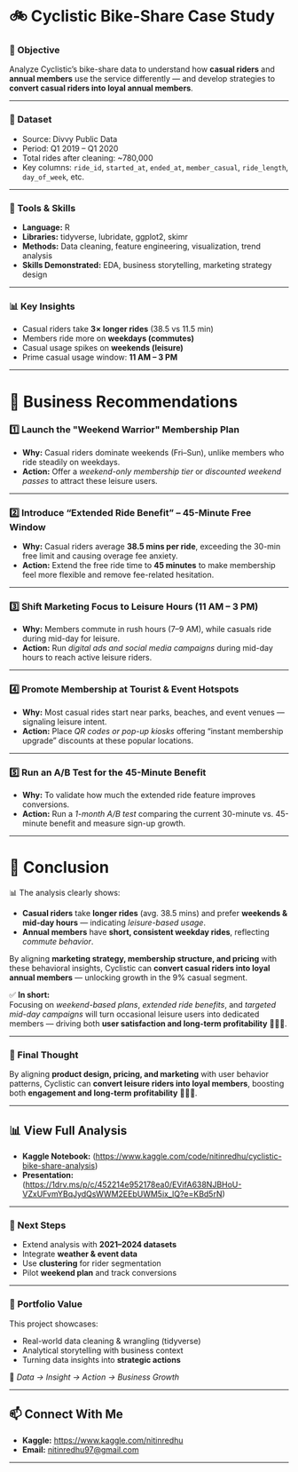 # 🚲 Cyclistic Bike-Share Case Study

### 🎯 Objective
Analyze Cyclistic’s bike-share data to understand how **casual riders** and **annual members** use the service differently — and develop strategies to **convert casual riders into loyal annual members**.

---

### 📁 Dataset
* Source: Divvy Public Data
* Period: Q1 2019 – Q1 2020  
* Total rides after cleaning: ~780,000  
* Key columns: `ride_id`, `started_at`, `ended_at`, `member_casual`, `ride_length`, `day_of_week`, etc.

---

### 🧠 Tools & Skills
* **Language:** R  
* **Libraries:** tidyverse, lubridate, ggplot2, skimr  
* **Methods:** Data cleaning, feature engineering, visualization, trend analysis  
* **Skills Demonstrated:** EDA, business storytelling, marketing strategy design  

---

### 📊 Key Insights
- Casual riders take **3× longer rides** (38.5 vs 11.5 min)  
- Members ride more on **weekdays (commutes)**  
- Casual usage spikes on **weekends (leisure)**  
- Prime casual usage window: **11 AM – 3 PM**  

---

# 🧭 Business Recommendations

### 1️⃣ Launch the **"Weekend Warrior" Membership Plan**
- **Why:** Casual riders dominate weekends (Fri–Sun), unlike members who ride steadily on weekdays.  
- **Action:** Offer a *weekend-only membership tier* or *discounted weekend passes* to attract these leisure users.

---

### 2️⃣ Introduce **“Extended Ride Benefit” – 45-Minute Free Window**
- **Why:** Casual riders average **38.5 mins per ride**, exceeding the 30-min free limit and causing overage fee anxiety.  
- **Action:** Extend the free ride time to **45 minutes** to make membership feel more flexible and remove fee-related hesitation.

---

### 3️⃣ Shift Marketing Focus to **Leisure Hours (11 AM – 3 PM)**
- **Why:** Members commute in rush hours (7–9 AM), while casuals ride during mid-day for leisure.  
- **Action:** Run *digital ads and social media campaigns* during mid-day hours to reach active leisure riders.

---

### 4️⃣ Promote Membership at **Tourist & Event Hotspots**
- **Why:** Most casual rides start near parks, beaches, and event venues — signaling leisure intent.  
- **Action:** Place *QR codes or pop-up kiosks* offering “instant membership upgrade” discounts at these popular locations.

---

### 5️⃣ Run an **A/B Test** for the 45-Minute Benefit
- **Why:** To validate how much the extended ride feature improves conversions.  
- **Action:** Run a *1-month A/B test* comparing the current 30-minute vs. 45-minute benefit and measure sign-up growth.

---

# 🏁 Conclusion

📊 The analysis clearly shows:
- **Casual riders** take **longer rides** (avg. 38.5 mins) and prefer **weekends & mid-day hours** — indicating *leisure-based usage*.  
- **Annual members** have **short, consistent weekday rides**, reflecting *commute behavior*.

By aligning **marketing strategy, membership structure, and pricing** with these behavioral insights, Cyclistic can **convert casual riders into loyal annual members** — unlocking growth in the 9% casual segment.

✅ **In short:**  
Focusing on *weekend-based plans*, *extended ride benefits*, and *targeted mid-day campaigns* will turn occasional leisure users into dedicated members — driving both **user satisfaction and long-term profitability** 🚴‍♀️💼.

---

### 🏁 Final Thought
By aligning **product design, pricing, and marketing** with user behavior patterns, Cyclistic can **convert leisure riders into loyal members**, boosting both **engagement and long-term profitability** 🚴‍♀️💼.

---

## 📊 View Full Analysis

- **Kaggle Notebook:** (https://www.kaggle.com/code/nitinredhu/cyclistic-bike-share-analysis)
- **Presentation:** (https://1drv.ms/p/c/452214e952178ea0/EVifA638NJBHoU-VZxUFvmYBqJydQsWWM2EEbUWM5ix_lQ?e=KBd5rN)

---

### 🚀 Next Steps
- Extend analysis with **2021–2024 datasets**  
- Integrate **weather & event data**  
- Use **clustering** for rider segmentation  
- Pilot **weekend plan** and track conversions  

---

### 💼 Portfolio Value
This project showcases:
- Real-world data cleaning & wrangling (tidyverse)  
- Analytical storytelling with business context  
- Turning data insights into **strategic actions**  

🧠 *Data → Insight → Action → Business Growth*

---

## 📫 Connect With Me

- **Kaggle:** https://www.kaggle.com/nitinredhu
- **Email:** nitinredhu97@gmail.com

---
